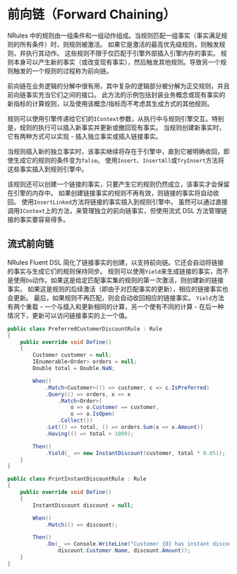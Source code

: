 # 前向链（Forward Chaining）

NRules 中的规则由一组条件和一组动作组成。当规则匹配一组事实（事实满足规则的所有条件）时，则规则被激活。 如果它是激活的最高优先级规则，则触发规则，并执行其动作。 这些规则不限于仅匹配于引擎外部插入引擎内存的事实。 规则本身可以产生新的事实（或改变现有事实），然后触发其他规则。导致另一个规则触发的一个规则的过程称为前向链。

前向链在业务逻辑的分解中很有用，其中复杂的逻辑部分被分解为正交规则，并且前向链事实充当它们之间的接口。 此方法的示例包括封装业务概念或现有事实的新指标的计算规则，以及使用该概念/指标而不考虑其生成方式的其他规则。

规则可以使用引擎传递给它们的`IContext`参数，从执行中与规则引擎交互。特别是，规则的执行可以插入新事实并更新或撤回现有事实。 当规则创建新事实时，它有两种方式可以实现 - 插入独立事实或插入链接事实。

当规则插入新的独立事实时，该事实继续将存在于引擎中，直到它被明确收回，即使生成它的规则的条件变为`false`。 使用`Insert`、`InsertAll`或`TryInsert`方法将这些事实插入到规则引擎中。

该规则还可以创建一个链接的事实，只要产生它的规则仍然成立，该事实才会保留在引擎的内存中。 如果创建链接事实的规则不再有效，则链接的事实将自动收回。 使用`InsertLinked`方法将链接的事实插入到规则引擎中。 虽然可以通过直接调用`IContext`上的方法，来管理独立的前向链事实，但使用流式 DSL 方法管理链接的事实要容易得多。

## 流式前向链

NRules Fluent DSL 简化了链接事实的创建，以支持前向链。它还会自动将链接的事实与生成它们的规则保持同步。 规则可以使用`Yield`来生成链接的事实，而不是使用`Do`动作。如果这是给定匹配事实集的规则的第一次激活，则创建新的链接事实。 如果这是规则的后续激活（即由于对匹配事实的更新），相应的链接事实也会更新。 最后，如果规则不再匹配，则会自动收回相应的链接事实。 `Yield`方法有两个重载 - 一个与插入和更新相同的计算，另一个使有不同的计算 - 在后一种情况下，更新可以访问链接事实的上一个值。

```csharp
public class PreferredCustomerDiscountRule : Rule
{
    public override void Define()
    {
        Customer customer = null;
        IEnumerable<Order> orders = null;
        Double total = Double.NaN;

        When()
            .Match<Customer>(() => customer, c => c.IsPreferred)
            .Query(() => orders, x => x
                .Match<Order>(
                    o => o.Customer == customer,
                    o => o.IsOpen)
                .Collect())
            .Let(() => total, () => orders.Sum(x => x.Amount))
            .Having(() => total > 1000);

        Then()
            .Yield(_ => new InstantDiscount(customer, total * 0.05));
    }
}

public class PrintInstantDiscountRule : Rule
{
    public override void Define()
    {
        InstantDiscount discount = null;

        When()
            .Match(() => discount);

        Then()
            .Do(_ => Console.WriteLine("Customer {0} has instant discount of {1}", 
                discount.Customer.Name, discount.Amount));
    }
}
```